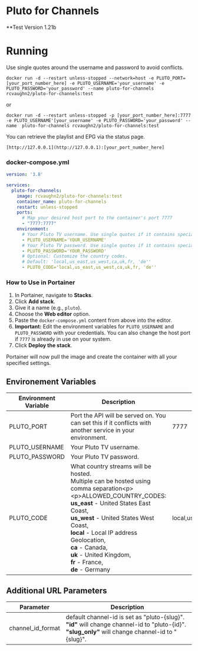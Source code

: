 # Pluto for Channels

**Test Version 1.21b 


# Running
Use single quotes around the username and password to avoid conflicts.
```
docker run -d --restart unless-stopped --network=host -e PLUTO_PORT=[your_port_number_here] -e PLUTO_USERNAME='your_username' -e PLUTO_PASSWORD='your_password' --name pluto-for-channels rcvaughn2/pluto-for-channels:test
```

or

```
docker run -d --restart unless-stopped -p [your_port_number_here]:7777 -e PLUTO_USERNAME'[your_username' -e PLUTO_PASSWORD='your_password' --name  pluto-for-channels rcvaughn2/pluto-for-channels:test
```

You can retrieve the playlist and EPG via the status page.

```
[http://127.0.0.1](http://127.0.0.1):[your_port_number_here]
```
### **docker-compose.yml**


```yaml
version: '3.8'

services:
  pluto-for-channels:
    image: rcvaughn2/pluto-for-channels:test
    container_name: pluto-for-channels
    restart: unless-stopped
    ports:
      # Map your desired host port to the container's port 7777
      - "7777:7777"
    environment:
      # Your Pluto TV username. Use single quotes if it contains special characters.
      - PLUTO_USERNAME='YOUR_USERNAME'
      # Your Pluto TV password. Use single quotes if it contains special characters.
      - PLUTO_PASSWORD='YOUR_PASSWORD'
      # Optional: Customize the country codes.
      # Default: 'local,us_east,us_west,ca,uk,fr, 'de''
      - PLUTO_CODE='local,us_east,us_west,ca,uk,fr, 'de''
```

### **How to Use in Portainer**

1.  In Portainer, navigate to **Stacks**.
2.  Click **Add stack**.
3.  Give it a name (e.g., `pluto`).
4.  Choose the **Web editor** option.
5.  Paste the `docker-compose.yml` content from above into the editor.
6.  **Important:** Edit the environment variables for `PLUTO_USERNAME` and `PLUTO_PASSWORD` with your credentials. You can also change the host port if `7777` is already in use on your system.
7.  Click **Deploy the stack**.

Portainer will now pull the image and create the container with all your specified settings.

## Environement Variables

| Environment Variable | Description | Default |
|---|---|---|
| PLUTO\_PORT | Port the API will be served on. You can set this if it conflicts with another service in your environment. | 7777 |
| PLUTO\_USERNAME | Your Pluto TV username. | |
| PLUTO\_PASSWORD | Your Pluto TV password. | |
| PLUTO\_CODE | What country streams will be hosted. <br>Multiple can be hosted using comma separation\<p\>\<p\>ALLOWED\_COUNTRY\_CODES:<br>**us\_east** - United States East Coast,<br>**us\_west** - United States West Coast,<br>**local** - Local IP address Geolocation,<br>**ca** - Canada,<br>**uk** - United Kingdom, <br>**fr** - France, <br> **de** - Germany | local,us\_west,us\_east,ca,uk |

## Additional URL Parameters

| Parameter | Description |
|---|---|
| channel\_id\_format | default channel-id is set as "pluto-{slug}".<br>**"id"** will change channel-id to "pluto-{id}".<br>**"slug\_only"** will change channel-id to "{slug}". |
